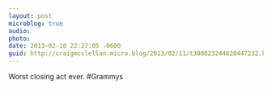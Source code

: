 ```yaml
---
layout: post
microblog: true
audio: 
photo: 
date: 2013-02-10 22:27:05 -0600
guid: http://craigmcclellan.micro.blog/2013/02/11/t300823244628447232.html
---
```

Worst closing act ever. #Grammys
